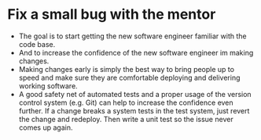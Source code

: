 # Fix a small bug with the mentor

- The goal is to start getting the new software engineer familiar with the code base. 
- And to increase the confidence of the new software engineer im making changes.
- Making changes early is simply the best way to bring people up to speed and make sure they are comfortable deploying and delivering working software.
- A good safety net of automated tests and a proper usage of the version control system (e.g. Git) can help to increase the confidence even further. If a change breaks a system tests in the test system, just revert the change and redeploy. Then write a unit test so the issue never comes up again.
